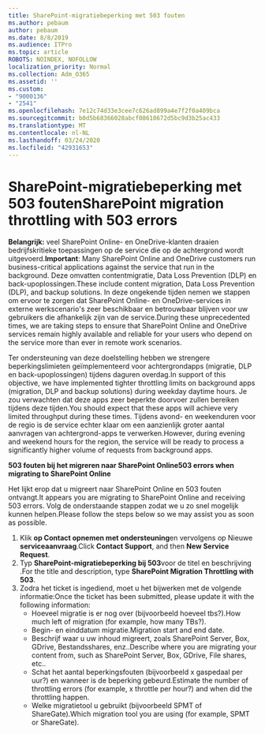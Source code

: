 ```yaml
---
title: SharePoint-migratiebeperking met 503 fouten
ms.author: pebaum
author: pebaum
ms.date: 8/8/2019
ms.audience: ITPro
ms.topic: article
ROBOTS: NOINDEX, NOFOLLOW
localization_priority: Normal
ms.collection: Adm_O365
ms.assetid: ''
ms.custom:
- "9000136"
- "2541"
ms.openlocfilehash: 7e12c74d33e3cee7c626ad899a4e7f2f0a409bca
ms.sourcegitcommit: b0d5b68366028abcf08610672d5bc9d3b25ac433
ms.translationtype: MT
ms.contentlocale: nl-NL
ms.lasthandoff: 03/24/2020
ms.locfileid: "42931653"
---
```

# <a name="sharepoint-migration-throttling-with-503-errors"></a><span data-ttu-id="19869-102">SharePoint-migratiebeperking met 503 fouten</span><span class="sxs-lookup"><span data-stu-id="19869-102">SharePoint migration throttling with 503 errors</span></span>

<span data-ttu-id="19869-103">**Belangrijk:** veel SharePoint Online- en OneDrive-klanten draaien bedrijfskritieke toepassingen op de service die op de achtergrond wordt uitgevoerd.</span><span class="sxs-lookup"><span data-stu-id="19869-103">**Important**: Many SharePoint Online and OneDrive customers run business-critical applications against the service that run in the background.</span></span> <span data-ttu-id="19869-104">Deze omvatten contentmigratie, Data Loss Prevention (DLP) en back-upoplossingen.</span><span class="sxs-lookup"><span data-stu-id="19869-104">These include content migration, Data Loss Prevention (DLP), and backup solutions.</span></span> <span data-ttu-id="19869-105">In deze ongekende tijden nemen we stappen om ervoor te zorgen dat SharePoint Online- en OneDrive-services in externe werkscenario's zeer beschikbaar en betrouwbaar blijven voor uw gebruikers die afhankelijk zijn van de service.</span><span class="sxs-lookup"><span data-stu-id="19869-105">During these unprecedented times, we are taking steps to ensure that SharePoint Online and OneDrive services remain highly available and reliable for your users who depend on the service more than ever in remote work scenarios.</span></span>

<span data-ttu-id="19869-106">Ter ondersteuning van deze doelstelling hebben we strengere beperkingslimieten geïmplementeerd voor achtergrondapps (migratie, DLP en back-upoplossingen) tijdens daguren overdag.</span><span class="sxs-lookup"><span data-stu-id="19869-106">In support of this objective, we have implemented tighter throttling limits on background apps (migration, DLP and backup solutions) during weekday daytime hours.</span></span> <span data-ttu-id="19869-107">Je zou verwachten dat deze apps zeer beperkte doorvoer zullen bereiken tijdens deze tijden.</span><span class="sxs-lookup"><span data-stu-id="19869-107">You should expect that these apps will achieve very limited throughput during these times.</span></span> <span data-ttu-id="19869-108">Tijdens avond- en weekenduren voor de regio is de service echter klaar om een aanzienlijk groter aantal aanvragen van achtergrond-apps te verwerken.</span><span class="sxs-lookup"><span data-stu-id="19869-108">However, during evening and weekend hours for the region, the service will be ready to process a significantly higher volume of requests from background apps.</span></span>

<span data-ttu-id="19869-109">**503 fouten bij het migreren naar SharePoint Online**</span><span class="sxs-lookup"><span data-stu-id="19869-109">**503 errors when migrating to SharePoint Online**</span></span>

<span data-ttu-id="19869-110">Het lijkt erop dat u migreert naar SharePoint Online en 503 fouten ontvangt.</span><span class="sxs-lookup"><span data-stu-id="19869-110">It appears you are migrating to SharePoint Online and receiving 503 errors.</span></span> <span data-ttu-id="19869-111">Volg de onderstaande stappen zodat we u zo snel mogelijk kunnen helpen.</span><span class="sxs-lookup"><span data-stu-id="19869-111">Please follow the steps below so we may assist you as soon as possible.</span></span> 

1. <span data-ttu-id="19869-112">Klik **op Contact opnemen met ondersteuning**en vervolgens op Nieuwe **serviceaanvraag**.</span><span class="sxs-lookup"><span data-stu-id="19869-112">Click **Contact Support**, and then **New Service Request**.</span></span>
2. <span data-ttu-id="19869-113">Typ **SharePoint-migratiebeperking bij 503**voor de titel en beschrijving .</span><span class="sxs-lookup"><span data-stu-id="19869-113">For the title and description, type **SharePoint Migration Throttling with 503**.</span></span>
3. <span data-ttu-id="19869-114">Zodra het ticket is ingediend, moet u het bijwerken met de volgende informatie:</span><span class="sxs-lookup"><span data-stu-id="19869-114">Once the ticket has been submitted, please update it with the following information:</span></span>
    - <span data-ttu-id="19869-115">Hoeveel migratie is er nog over (bijvoorbeeld hoeveel tbs?).</span><span class="sxs-lookup"><span data-stu-id="19869-115">How much left of migration (for example, how many TBs?).</span></span>
    - <span data-ttu-id="19869-116">Begin- en einddatum migratie.</span><span class="sxs-lookup"><span data-stu-id="19869-116">Migration start and end date.</span></span>
    - <span data-ttu-id="19869-117">Beschrijf waar u uw inhoud migreert, zoals SharePoint Server, Box, GDrive, Bestandsshares, enz..</span><span class="sxs-lookup"><span data-stu-id="19869-117">Describe where you are migrating your content from, such as SharePoint Server, Box, GDrive, File shares, etc..</span></span>
    - <span data-ttu-id="19869-118">Schat het aantal beperkingsfouten (bijvoorbeeld x gaspedaal per uur?) en wanneer is de beperking gebeurd.</span><span class="sxs-lookup"><span data-stu-id="19869-118">Estimate the number of throttling errors (for example, x throttle per hour?) and when did the throttling happen.</span></span>
    - <span data-ttu-id="19869-119">Welke migratietool u gebruikt (bijvoorbeeld SPMT of ShareGate).</span><span class="sxs-lookup"><span data-stu-id="19869-119">Which migration tool you are using (for example, SPMT or ShareGate).</span></span>


